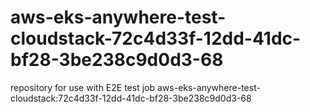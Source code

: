 # aws-eks-anywhere-test-cloudstack-72c4d33f-12dd-41dc-bf28-3be238c9d0d3-68
repository for use with E2E test job aws-eks-anywhere-test-cloudstack:72c4d33f-12dd-41dc-bf28-3be238c9d0d3-68
